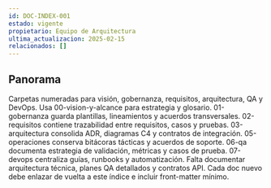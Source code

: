 ```yaml
---
id: DOC-INDEX-001
estado: vigente
propietario: Equipo de Arquitectura
ultima_actualizacion: 2025-02-15
relacionados: []
---
```

## Panorama
Carpetas numeradas para visión, gobernanza, requisitos, arquitectura, QA y DevOps.
Usa 00-vision-y-alcance para estrategia y glosario.
01-gobernanza guarda plantillas, lineamientos y acuerdos transversales.
02-requisitos contiene trazabilidad entre requisitos, casos y pruebas.
03-arquitectura consolida ADR, diagramas C4 y contratos de integración.
05-operaciones conserva bitácoras tácticas y acuerdos de soporte.
06-qa documenta estrategia de validación, métricas y casos de prueba.
07-devops centraliza guías, runbooks y automatización.
Falta documentar arquitectura técnica, planes QA detallados y contratos API.
Cada doc nuevo debe enlazar de vuelta a este índice e incluir front-matter mínimo.
